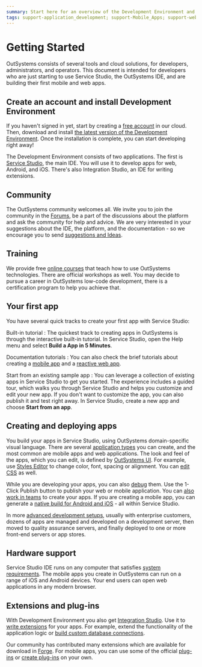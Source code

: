 ```yaml
---
summary: Start here for an overview of the Development Environment and development of Mobile and Web applications in OutSystems.
tags: support-application_development; support-Mobile_Apps; support-webapps
---
```


# Getting Started

OutSystems consists of several tools and cloud solutions, for developers, administrators, and operators. This document is intended for developers who are just starting to use Service Studio, the OutSystems IDE, and are building their first mobile and web apps.

## Create an account and install Development Environment

If you haven't signed in yet, start by creating a [free account](https://www.outsystems.com/home/GetStartedForFree.aspx) in our cloud. Then, download and install [the latest version of the Development Environment](https://www.outsystems.com/home/downloads). Once the installation is complete, you can start developing right away!

The Development Environment consists of two applications. The first is [Service Studio](service-studio.md), the main IDE. You will use it to develop apps for web, Android, and iOS. There's also Integration Studio, an IDE for writing extensions.

## Community

The OutSystems community welcomes all. We invite you to join the community in the [Forums](https://www.outsystems.com/forums/), be a part of the discussions about the platform and ask the community for help and advice. We are very interested in your suggestions about the IDE, the platform, and the documentation - so we encourage you to send [suggestions and Ideas](https://www.outsystems.com/ideas/).

## Training

We provide free [online courses](https://www.outsystems.com/learn/courses/) that teach how to use OutSystems technologies. There are official workshops as well. You may decide to pursue a career in OutSystems low-code development, there is a certification program to help you achieve that.

## Your first app

You have several quick tracks to create your first app with Service Studio:

Built-in tutorial
:   The quickest track to creating apps in OutSystems is through the interactive built-in tutorial. In Service Studio, open the Help menu and select **Build a App in 5 Minutes**. 

Documentation tutorials
:   You can also check the brief tutorials about creating a [mobile app](create-mobile.md) and a [reactive web app](create-reactive-web.md).

Start from an existing sample app
:   You can leverage a collection of existing apps in Service Studio to get you started. The experience includes a guided tour, which walks you through Service Studio and helps you customize and edit your new app. If you don't want to customize the app, you can also publish it and test right away. In Service Studio, create a new app and choose **Start from an app**.

## Creating and deploying apps

You build your apps in Service Studio, using OutSystems domain-specific visual language. There are several [application types](right-app.md) you can create, and the most common are mobile apps and web applications. The look and feel of the apps, which you can edit, is defined by [OutSystems UI](https://www.outsystems.com/outsystems-ui/). For example, use [Styles Editor](../develop/ui/look-feel/styles-editor.md) to change color, font, spacing or alignment. You can [edit CSS](../develop/ui/look-feel/css.md) as well.

While you are developing your apps, you can also [debug](../develop/troubleshoot/debug/intro.md) them. Use the 1-Click Publish button to publish your web or mobile application. You can [also work in teams](../develop/merge/concepts.md) to create your apps. If you are creating a mobile app, you can generate a [native build for Android and iOS](../deliver-mobile/generate-and-distribute-your-mobile-app/intro.md) - all within Service Studio.

In more [advanced development setups](../managing-the-applications-lifecycle/intro.md), usually with enterprise customers, dozens of apps are managed and developed on a development server, then moved to quality assurance servers, and finally deployed to one or more front-end servers or app stores.

## Hardware support

Service Studio IDE runs on any computer that satisfies [system requirements](https://success.outsystems.com/Support/Enterprise_Customers/Installation/OutSystems_Platform_system_requirements#Development_tools). The mobile apps you create in OutSystems can run on a range of iOS and Android devices. Your end users can open web applications in any modern browser.

## Extensions and plug-ins

With Development Environment you also get [Integration Studio](../ref/integration-studio/workspace.md). Use it to [write extensions](../extensibility-and-integration/integration-studio/getting-started/intro.md) for your apps. For example, extend the functionality of the application logic or [build custom database connections](../extensibility-and-integration/connect-external-db.md).

Our community has contributed many extensions which are available for download in [Forge](https://www.outsystems.com/forge/). For mobile apps, you can use some of the official [plug-ins](../extensibility-and-integration/mobile-plugins/intro.md) or [create plug-ins](../extensibility-and-integration/mobile-plugins/using-cordova-plugins.md) on your own.

